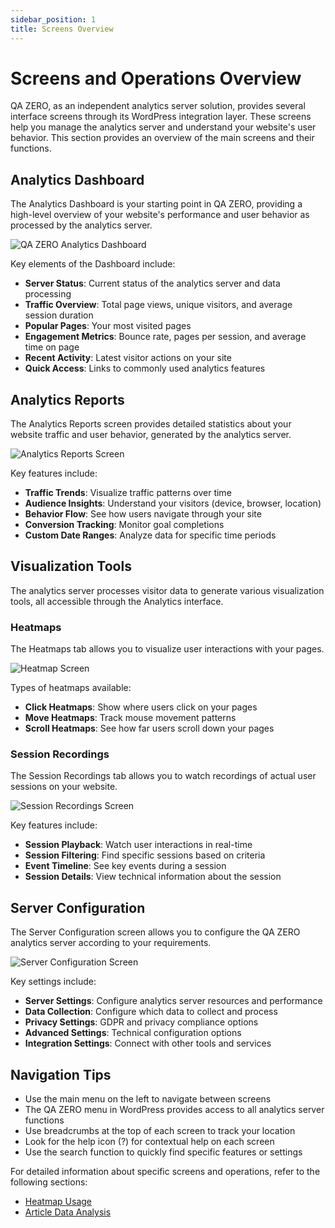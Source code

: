 ```yaml
---
sidebar_position: 1
title: Screens Overview
---
```


# Screens and Operations Overview

QA ZERO, as an independent analytics server solution, provides several interface screens through its WordPress integration layer. These screens help you manage the analytics server and understand your website's user behavior. This section provides an overview of the main screens and their functions.

## Analytics Dashboard

The Analytics Dashboard is your starting point in QA ZERO, providing a high-level overview of your website's performance and user behavior as processed by the analytics server.

![QA ZERO Analytics Dashboard](/img/placeholder-image.png)

Key elements of the Dashboard include:

- **Server Status**: Current status of the analytics server and data processing
- **Traffic Overview**: Total page views, unique visitors, and average session duration
- **Popular Pages**: Your most visited pages
- **Engagement Metrics**: Bounce rate, pages per session, and average time on page
- **Recent Activity**: Latest visitor actions on your site
- **Quick Access**: Links to commonly used analytics features

## Analytics Reports

The Analytics Reports screen provides detailed statistics about your website traffic and user behavior, generated by the analytics server.

![Analytics Reports Screen](/img/placeholder-image.png)

Key features include:

- **Traffic Trends**: Visualize traffic patterns over time
- **Audience Insights**: Understand your visitors (device, browser, location)
- **Behavior Flow**: See how users navigate through your site
- **Conversion Tracking**: Monitor goal completions
- **Custom Date Ranges**: Analyze data for specific time periods

## Visualization Tools

The analytics server processes visitor data to generate various visualization tools, all accessible through the Analytics interface.

### Heatmaps

The Heatmaps tab allows you to visualize user interactions with your pages.

![Heatmap Screen](/img/placeholder-image.png)

Types of heatmaps available:

- **Click Heatmaps**: Show where users click on your pages
- **Move Heatmaps**: Track mouse movement patterns
- **Scroll Heatmaps**: See how far users scroll down your pages

### Session Recordings

The Session Recordings tab allows you to watch recordings of actual user sessions on your website.

![Session Recordings Screen](/img/placeholder-image.png)

Key features include:

- **Session Playback**: Watch user interactions in real-time
- **Session Filtering**: Find specific sessions based on criteria
- **Event Timeline**: See key events during a session
- **Session Details**: View technical information about the session

## Server Configuration

The Server Configuration screen allows you to configure the QA ZERO analytics server according to your requirements.

![Server Configuration Screen](/img/placeholder-image.png)

Key settings include:

- **Server Settings**: Configure analytics server resources and performance
- **Data Collection**: Configure which data to collect and process
- **Privacy Settings**: GDPR and privacy compliance options
- **Advanced Settings**: Technical configuration options
- **Integration Settings**: Connect with other tools and services

## Navigation Tips

- Use the main menu on the left to navigate between screens
- The QA ZERO menu in WordPress provides access to all analytics server functions
- Use breadcrumbs at the top of each screen to track your location
- Look for the help icon (?) for contextual help on each screen
- Use the search function to quickly find specific features or settings

For detailed information about specific screens and operations, refer to the following sections:
- [Heatmap Usage](/docs/user-manual/screens-operations/heatmap-usage)
- [Article Data Analysis](/docs/user-manual/screens-operations/article-data)
